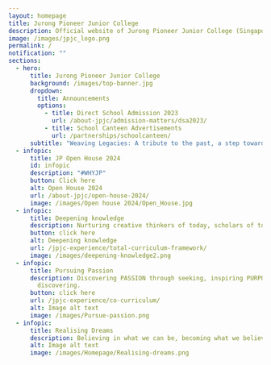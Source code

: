 ```yaml
---
layout: homepage
title: Jurong Pioneer Junior College
description: Official website of Jurong Pioneer Junior College (Singapore)
image: /images/jpjc_logo.png
permalink: /
notification: ""
sections:
  - hero:
      title: Jurong Pioneer Junior College
      background: /images/top-banner.jpg
      dropdown:
        title: Announcements
        options:
          - title: Direct School Admission 2023
            url: /about-jpjc/admission-matters/dsa2023/
          - title: School Canteen Advertisements
            url: /partnerships/schoolcanteen/
      subtitle: "Weaving Legacies: A tribute to the past, a step towards the future."
  - infopic:
      title: JP Open House 2024
      id: infopic
      description: "#WHYJP"
      button: Click here
      alt: Open House 2024
      url: /about-jpjc/open-house-2024/
      image: /images/Open house 2024/Open_House.jpg
  - infopic:
      title: Deepening knowledge
      description: Nurturing creative thinkers of today, scholars of tomorrow
      button: click here
      alt: Deepening knowledge
      url: /jpjc-experience/total-curriculum-framework/
      image: /images/deepening-knowledge2.png
  - infopic:
      title: Pursuing Passion
      description: Discovering PASSION through seeking, inspiring PURPOSE through
        discovering.
      button: click here
      url: /jpjc-experience/co-curriculum/
      alt: Image alt text
      image: /images/Pursue-passion.png
  - infopic:
      title: Realising Dreams
      description: Believing in what we can be, becoming what we believe in.
      alt: Image alt text
      image: /images/Homepage/Realising-dreams.png
      button: CLick here
      url: /accomplishments/students/2023accomplishments/
---
```


